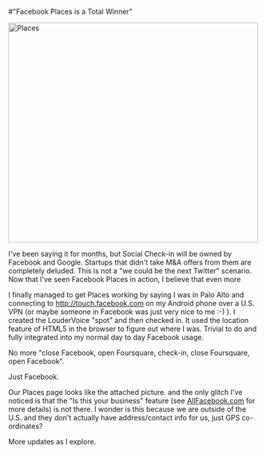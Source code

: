 #"Facebook Places is a Total Winner"


 <div class='p_embed p_image_embed'>
<a href="http://getfile9.posterous.com/getfile/files.posterous.com/conoroneill/UlkiY7Q3xqNZnz86aq6ymwQkKUB1bDfcBWfQPUEgf6u3aHaVYBeCI9UTOoJW/places.jpg"><img alt="Places" height="440" src="http://getfile0.posterous.com/getfile/files.posterous.com/conoroneill/h7ZSsXMYoLvEnWXDuRb588D9FKzdSK0o9BejLEacjbQO649rTrYI1ziwaM2O/places.jpg.scaled.500.jpg" width="500" /></a>
</div>
<p>I&#39;ve been saying it for months, but Social Check-in will be owned by Facebook and Google. Startups that didn&#39;t take M&amp;A offers from them are completely deluded. This is not a &quot;we could be the next Twitter&quot; scenario. Now that I&#39;ve seen Facebook Places in action, I believe that even more</p><p /><div>I finally managed to get Places working by saying I was in Palo Alto and connecting to <a href="http://touch.facebook.com">http://touch.facebook.com</a> on my Android phone over a U.S. VPN (or maybe someone in Facebook was just very nice to me :-) ). I created the LouderVoice &quot;spot&quot; and then checked in. It used the location feature of HTML5 in the browser to figure out where I was. Trivial to do and fully integrated into my normal day to day Facebook usage.</div> <p /><div>No more &quot;close Facebook, open Foursquare, check-in, close Foursquare, open Facebook&quot;.</div><p /><div>Just Facebook.</div><p /><div>Our Places page looks like the attached picture. and the only glitch I&#39;ve noticed is that the &quot;Is this your business&quot; feature (see <a href="http://www.allfacebook.com/facebook-places-business-2010-08">AllFacebook.com</a> for more details) is not there. I wonder is this because we are outside of the U.S. and they don&#39;t actually have address/contact info for us, just GPS co-ordinates?</div> <p /><div>More updates as I explore.</div>
 